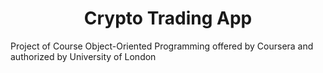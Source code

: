 <h1 align="center">Crypto Trading App</h1>
<p>Project of Course Object-Oriented Programming offered by Coursera and authorized by University of London</p>
 
